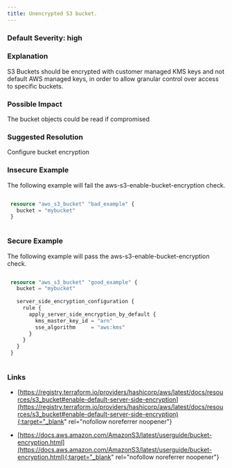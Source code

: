 ```yaml
---
title: Unencrypted S3 bucket.
---
```


### Default Severity: <span class="severity high">high</span>

### Explanation


S3 Buckets should be encrypted with customer managed KMS keys and not default AWS managed keys, in order to allow granular control over access to specific buckets.


### Possible Impact
The bucket objects could be read if compromised

### Suggested Resolution
Configure bucket encryption


### Insecure Example

The following example will fail the aws-s3-enable-bucket-encryption check.
```terraform

 resource "aws_s3_bucket" "bad_example" {
   bucket = "mybucket"
 }
 
```



### Secure Example

The following example will pass the aws-s3-enable-bucket-encryption check.
```terraform

 resource "aws_s3_bucket" "good_example" {
   bucket = "mybucket"
 
   server_side_encryption_configuration {
     rule {
       apply_server_side_encryption_by_default {
         kms_master_key_id = "arn"
         sse_algorithm     = "aws:kms"
       }
     }
   }
 }
 
```



### Links


- [https://registry.terraform.io/providers/hashicorp/aws/latest/docs/resources/s3_bucket#enable-default-server-side-encryption](https://registry.terraform.io/providers/hashicorp/aws/latest/docs/resources/s3_bucket#enable-default-server-side-encryption){:target="_blank" rel="nofollow noreferrer noopener"}

- [https://docs.aws.amazon.com/AmazonS3/latest/userguide/bucket-encryption.html](https://docs.aws.amazon.com/AmazonS3/latest/userguide/bucket-encryption.html){:target="_blank" rel="nofollow noreferrer noopener"}



